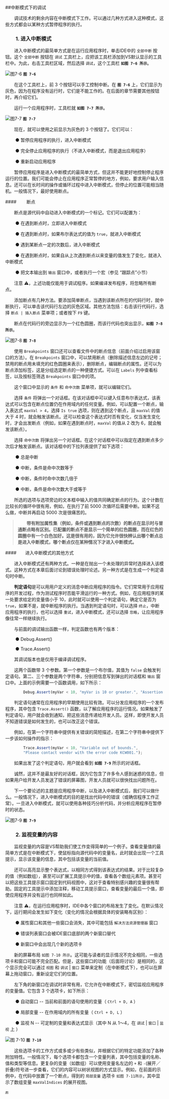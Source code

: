 ##中断模式下的调试

&emsp;&emsp;调试技术的剩余内容在中断模式下工作。可以通过几种方式进入这种模式，这些方式都会以某种方式暂停程序的执行。

### &emsp;&emsp;1. 进入中断模式

&emsp;&emsp;进入中断模式的最简单方式是在运行应用程序时，单击IDE中的 `全部中断` 按钮。这个 `全部中断` 按钮在 `调试` 工具栏上，应把该工具栏添加到VS默认显示的工具栏中。为此，右击工具栏区域，然后选择 `调试`，这个工具栏 **`如图 7-6 所示`**。

![图7-6](/assets/7-6.png)
**`图 7-6`**

&emsp;&emsp;在这个工具栏上，前 3 个按钮可以手工控制中断。在 **`图 7-6`** 上，它们显示为灰色，因为在程序没有运行时，它们是不能工作的。在后面的章节需要其他按钮时，再介绍它们。

&emsp;&emsp;运行一个应用程序时，工具栏就 **`如图 7-7 所示`**。

![图7-7](/assets/7-7.png)
**`图 7-7`**

&emsp;&emsp;现在，就可以使用之前显示为灰色的 3 个按钮了。它们可以：

&emsp;&emsp; ● 暂停应用程序的执行，进入中断模式

&emsp;&emsp; ● 完全停止应用程序的执行（不进入中断模式，而是退出应用程序）

&emsp;&emsp; ● 重新启动应用程序

&emsp;&emsp;暂停应用程序是进入中断模式的最简单方式，但这并不能更好地控制停止程序运行的位置。我们可能会停止在应用程序正常暂停的地方，例如，要求用户输入信息。还可以在长时间的操作或循环过程中进入中断模式，但停止的位置可能相当随机。一般情况下，最好使用断点。


####&emsp;&emsp; 断点

&emsp;&emsp;断点是源代码中自动进入中断模式的一个标记。它们可以配置为：

&emsp;&emsp; ● 在遇到断点时，立即进入中断模式

&emsp;&emsp; ● 在遇到断点时，如果布尔表达式的值为 `true`，就进入中断模式

&emsp;&emsp; ● 遇到某断点一定的次数后，进入中断模式

&emsp;&emsp; ● 在遇到断点时，如果自从上次遇到断点以来变量的值发生了变化，就进入中断模式

&emsp;&emsp; ● 把文本输出到 `输出` 窗口中，或者执行一个宏（参见 “跟踪点”小节）

&emsp;&emsp;注意 ⚠️，上述功能仅能用于调试程序。如果编译发布程序，将忽略所有断点。

&emsp;&emsp;添加断点有几种方法。要添加简单断点，当遇到该断点所在的代码行时，就中断执行，可以单击该代码行左边的灰色区域。其他方法包括：右击该行代码行，选择 ` 断点 | 插入断点 ` 菜单项；或者按下 `F9` 键。

&emsp;&emsp;断点在代码行的旁边显示为一个红色圆圈，而该行代码也突出显示，**`如图 7-8 所示`**。

![图7-8](/assets/7-8.png)
**`图 7-8`**

&emsp;&emsp;使用 `Breakpoints` 窗口还可以查看文件中的断点信息（前面介绍过启用该窗口的方法）。在 `Breakpoints` 窗口中，可以禁用断点（删除描述信息左边的记号；禁用的断点用未填充的红色圆圈来表示），删除断点，编辑断点的属性。还可以为断点添加标签，这是分组选定断点的一种便捷方式。可以在 `Labels` 列中查看标签，以及按标签筛选 `Breakpoints` 窗口中的项。

&emsp;&emsp;这个窗口中显示的 `条件` 和 `命中次数` 菜单项，就可以编辑它们。

&emsp;&emsp;选择 `条件` 将弹出一个对话框。在该对话框中可以键入任意布尔表达式，该表达式可以包含在断点位置仍在作用域内的任何变量。例如，可以配置一个断点，输入表达式 `maxVal > 4`，选择 `Is true` 选项，则在遇到这个断点，且 `maxVal` 的值大于 4 时，就会触发该断点。还可以检查这个表达式时否有变化，仅当发生变化时，才会出发断点（例如，如果在遇到断点时，`maxVal` 的值从 2 改为 6，就会触发该断点）。

&emsp;&emsp;选择 `命中次数` 将弹出另一个对话框。在这个对话框中可以指定在遇到断点多少次后才触发该断点。该对话框中的下拉列表提供了如下选项：

&emsp;&emsp; ● 总是中断

&emsp;&emsp; ● 中断，条件是命中次数等于

&emsp;&emsp; ● 中断，条件时命中次数几倍于

&emsp;&emsp; ● 中断，条件是命中次数大于或等于

&emsp;&emsp;所选的选项与选项旁边的文本框中输入的值共同确定断点的行为。这个计数在比较长的循环中很有用，例如，在执行了前 5000 次循环后需要中断。如果不这么做，中断并再启动 5000 次是很痛苦的。

>&emsp;&emsp;**带有附加属性集（例如，条件或遇到断点的次数）的断点在显示时与普通断点略有区别。已配置的断点不是显示一个简单的红色圆圈，而在红色的圆圈中有一个白色加好。这是很有用的，因为它允许很快辨认出哪个断点总是进入中断模式，哪个断点仅在某种情况下才进入中断模式。**

####&emsp;&emsp;进入中断模式的其他方式

&emsp;&emsp;进入中断模式还有两种方式。一种是在抛出一个未处理的异常时选择进入该模式。这种方式在本章后面讨论到错误处理时论述。另一种方式是在生成一个判定语句时中断。

&emsp;&emsp;**判定语句**是可以用用户定义的消息中断应用程序的指令。它们常常用于应用程序的开发过程，作为测试程序时否能平滑运行的一种方式。例如，在应用程序的某一处要求给定的变量值小于 10，此时就可以使用一个判定语句，确定它是否为 `true`，如果不是，就中断程序的执行。当遇到判定语句时，可以选择 `终止`，中断应用程序的执行，也可以选择 `重试`，进入中断模式，还可以选择 `忽略`，让应用程序像往常一样继续执行。

&emsp;&emsp;与前面的调试输出函数一样，判定函数也有两个版本：

&emsp;&emsp; ● Debug.Assert()

&emsp;&emsp; ● Trace.Assert()

&emsp;&emsp;其调试版本也是仅用于编译调试程序。

&emsp;&emsp;这两个函数带 3 个参数。第一个参数是一个布尔值，其值为 `false` 会触发判定语句。第二、三个参数是两个字符串，分别把信息写到弹出的对话框和 `输出` 窗口中。上面的示例需要一个函数调用，如下所示：

```javascript
        Debug.Assert(myVar < 10, "myVar is 10 or greater.", "Assertion occurred in Main().");
```

&emsp;&emsp;判定语句通常在应用程序的早期使用比较有效。可以分发应用程序的一个发布程序，其中包含 `Trace.Assert()` 函数，以了解应用程序的运行情况。如果触发了判定语句，用户就会收到通知，把这些消息传递给开发人员。这样，即使开发人员不知道错误是如何发生的，也可以改正这个错误。

&emsp;&emsp;例如，在第一个字符串中提供有关错误的简短描述，在第二个字符串中提供下一步该如何操作的指示：

```javascript
        Trace.Assert(myVar < 10, "Variable out of bounds.", 
        "Please contact vendor with the error code KCW001.");
```

&emsp;&emsp;如果出发了这个判定语句，用户就会看到 **`如图 7-9`** 所示的对话框。

&emsp;&emsp;诚然，这并不是最友好的对话框，因为它包含了许多令人感到迷惑的信息，但如果用户给开发人员发送了错误的屏幕图，开发人员就可以很快找出问题所在。

&emsp;&emsp;下一个要论述的主题是应用程序中断，以及进入中断模式后，我们可以做什么。一般情况下，进入中断模式的目的是找出代码中的错误（或确信程序工作正常）。一旦进入中断模式，就可以使用各种技巧分析代码，并分析应用程序在暂停时的状态。

![图7-9](/assets/7-9.png)
**`图 7-9`**

### &emsp;&emsp;2. 监视变量的内容

&emsp;&emsp;监视变量的内容是VS帮助我们使工作变得简单的一个例子。查看变量值的最简单方式是在中断模式下，使鼠标指向源代码中的变量名，此时就会出现一个工具提示，显示该变量的信息，其中包括该变量的当前值。

&emsp;&emsp;还可以高亮显示整个表达式，以相同方式得到该表达式的结果。对于比较复杂的值（例如数组），甚至可以扩展工具提示中的值，查看各个数组元素项。甚至可以把这些工具提示窗口固定到代码视图中，这对于查看特别感兴趣的变量很有帮助。固定的工具提示中添加注释，移动工具提示窗口，查看变量的最后一个值，即使应用程序并没有运行也同样如此。

&emsp;&emsp;注意 ⚠️，在运行应用程序时，IDE中各个窗口的布局发生了变化。在默认情况下，运行期间会发生如下变化（变化的情况会根据具体的安装略有区别）：

&emsp;&emsp; ● 属性窗口和其他一些窗口会消失，其中可能包括 `解决方法资源管理器` 窗口

&emsp;&emsp; ● 错误列表窗口会被IDE窗口底部的两个新窗口替代

&emsp;&emsp; ● 新窗口中会出现几个新的选项卡


&emsp;&emsp;新的屏幕布局 `如图 7-10 所示`。这可能与读者的显示情况不完全相同，一些选项卡和窗口可能不完全匹配。但是，这些窗口的功能（后面将讨论）是相同的，这个显示完全可以通过 `视图` 和 `调试` | `窗口` 菜单来定制（在中断模式下），也可以在屏幕上拖动窗口，重新设定它们的位置。

&emsp;&emsp;左下角的新窗口在调试时非常有用，它允许在中断模式下，密切监视应用程序的变量值。它包含 3 个选项卡，如下所示：

&emsp;&emsp; ● 自动窗口 -- 当前和前面的语句使用的变量（ `Ctrl + D, A` ）

&emsp;&emsp; ● 局部变量 -- 在作用域内的所有变量（ `Ctrl + D, L` ）

&emsp;&emsp; ● 监视 N -- 可定制的变量和表达式显示（其中 N 从 1～4，在 `调试` | `窗口` | `监视` 上 ）

![图 7-10](/assets/7-10.png)
**`图 7-10`**

&emsp;&emsp;这些选项卡的工作方式或多或少有些类似，并根据它们的特定功能添加了各种附加特性。一般情况下，每个选项卡都包含一个变量列表，其中包括变量的名称、值和类型等信息。更复杂的变量（如数组）可以使用变量名左边的 `+` 和 `-`(展开／折叠)符号进一步查看，它们的内容可以树状视图的方式显示。例如，在前面的示例中，在代码中放置了一个断点，得到的 `局部变量` 选项卡 `如图 7-11所示`，其中显示了数组变量 `maxValIndices` 的展开视图。












🔚